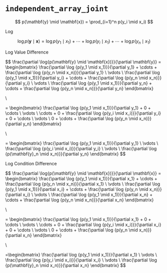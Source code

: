 # `independent_array_joint`

$$
  p(\mathbf{y} \mid \mathbf{x}) = \prod_{i=1}^n p(y_i \mid x_i)
$$

Log

$$
 \log{p(\mathbf{y} \mid \mathbf{x})} = \log {p(y_1 \mid x_1)} + \cdots + \log{p(y_i \mid x_1)}+ \cdots + \log {p(y_n \mid x_1)}
$$

Log Value Difference

$$
  \frac{\partial \log{p(\mathbf{y} \mid \mathbf{x})}}{\partial \mathbf{y}}
  = \begin{bmatrix} \frac{\partial \log {p(y_1 \mid x_1)}}{\partial y_1} + \cdots + \frac{\partial \log {p(y_n \mid x_n)}}{\partial y_1} \\ \vdots  \\ \frac{\partial \log {p(y_1 \mid x_1)}}{\partial y_i} + \cdots + \frac{\partial \log {p(y_n \mid x_n)}}{\partial y_i} \\ \vdots \\ \frac{\partial \log {p(y_1 \mid x_1)}}{\partial y_n} + \cdots + \frac{\partial \log {p(y_n \mid x_n)}}{\partial y_n} \end{bmatrix}

  \\

  = \begin{bmatrix} \frac{\partial \log {p(y_1 \mid x_1)}}{\partial y_1} + 0 + \cdots \\ \vdots  \\ \cdots + 0 + \frac{\partial \log {p(y_i \mid x_i)}}{\partial y_i} + 0 + \cdots \\ \vdots  \\ 0 + \cdots + \frac{\partial \log {p(y_n \mid x_n)}}{\partial y_n} \end{bmatrix}

  \\

  = \begin{bmatrix} \frac{\partial \log {p(y_1 \mid x_1)}}{\partial y_1} \\ \vdots  \\ \frac{\partial \log {p(y_i \mid x_i)}}{\partial y_i} \\ \vdots  \\ \frac{\partial \log {p(\mathbf{y}_n \mid x_n)}}{\partial y_n} \end{bmatrix}
$$

Log Condition Difference

$$
  \frac{\partial \log{p(\mathbf{y} \mid \mathbf{x})}}{\partial \mathbf{x}}
  = \begin{bmatrix} \frac{\partial \log {p(y_1 \mid x_1)}}{\partial x_1} + \cdots + \frac{\partial \log {p(y_n \mid x_n)}}{\partial x_1} \\ \vdots  \\ \frac{\partial \log {p(y_1 \mid x_1)}}{\partial x_i} + \cdots + \frac{\partial \log {p(y_n \mid x_n)}}{\partial x_i} \\ \vdots  \\ \frac{\partial \log {p(y_1 \mid x_1)}}{\partial x_n} + \cdots + \frac{\partial \log {p(y_n \mid x_n)}}{\partial x_n}  \end{bmatrix}

  \\

  = \begin{bmatrix} \frac{\partial \log {p(y_1 \mid x_1)}}{\partial x_1} + 0 + \cdots \\ \vdots  \\ \cdots + 0 + \frac{\partial \log {p(y_i \mid x_i)}}{\partial x_i} + 0 + \cdots \\ \vdots  \\ 0 + \cdots + \frac{\partial \log {p(y_n \mid x_n)}}{\partial x_n} \end{bmatrix} 

  \\

  =\begin{bmatrix} \frac{\partial \log {p(y_1 \mid x_1)}}{\partial x_1} \\ \vdots  \\ \frac{\partial \log {p(y_i \mid x_i)}}{\partial x_i} \\ \vdots  \\ \frac{\partial \log {p(\mathbf{y}_n \mid x_n)}}{\partial x_n} \end{bmatrix} 
$$
